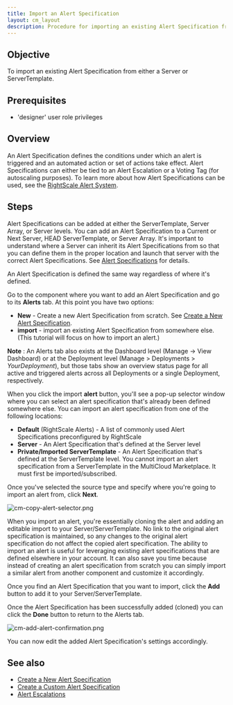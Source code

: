 ```yaml
---
title: Import an Alert Specification
layout: cm_layout
description: Procedure for importing an existing Alert Specification from either a Server or ServerTemplate in the RightScale Cloud Management Dashboard.
---
```


## Objective

To import an existing Alert Specification from either a Server or ServerTemplate.

## Prerequisites

* 'designer' user role privileges

## Overview

An Alert Specification defines the conditions under which an alert is triggered and an automated action or set of actions take effect. Alert Specifications can either be tied to an Alert Escalation or a Voting Tag (for autoscaling purposes). To learn more about how Alert Specifications can be used, see the [RightScale Alert System](/cm/rs101/rightscale_alert_system.html).

## Steps

Alert Specifications can be added at either the ServerTemplate, Server Array, or Server levels. You can add an Alert Specification to a Current or Next Server, HEAD ServerTemplate, or Server Array.  It's important to understand where a Server can inherit its Alert Specifications from so that you can define them in the proper location and launch that server with the correct Alert Specifications. See [Alert Specifications](/cm/rs101/alert_specifications.html) for details.

An Alert Specification is defined the same way regardless of where it's defined.

Go to the component where you want to add an Alert Specification and go to its **Alerts** tab. At this point you have two options:

* **New** - Create a new Alert Specification from scratch. See [Create a New Alert Specification](/cm/rs101/create_a_new_alert_specification.html).
* **import** - import an existing Alert Specification from somewhere else. (This tutorial will focus on how to import an alert.)

**Note** : An Alerts tab also exists at the Dashboard level (Manage -> View Dashboard) or at the Deployment level (Manage > Deployments > *YourDeployment*), but those tabs show an overview status page for all active and triggered alerts across all Deployments or a single Deployment, respectively.

When you click the import **alert** button, you'll see a pop-up selector window where you can select an alert specification that's already been defined somewhere else. You can import an alert specification from one of the following locations:

* **Default** (RightScale Alerts) - A list of commonly used Alert Specifications preconfigured by RightScale
* **Server** - An Alert Specification that's defined at the Server level
* **Private/Imported ServerTemplate** - An Alert Specification that's defined at the ServerTemplate level. You cannot import an alert specification from a ServerTemplate in the MultiCloud Marketplace. It must first be imported/subscribed.

Once you've selected the source type and specify where you're going to import an alert from, click **Next**.

![cm-copy-alert-selector.png](/img/cm-copy-alert-selector.png)

When you import an alert, you're essentially cloning the alert and adding an editable import to your Server/ServerTemplate. No link to the original alert specification is maintained, so any changes to the original alert specification do not affect the copied alert specification. The ability to import an alert is useful for leveraging existing alert specifications that are defined elsewhere in your account. It can also save you time because instead of creating an alert specification from scratch you can simply import a similar alert from another component and customize it accordingly.

Once you find an Alert Specification that you want to import, click the **Add** button to add it to your Server/ServerTemplate.

Once the Alert Specification has been successfully added (cloned) you can click the **Done** button to return to the Alerts tab.

![cm-add-alert-confirmation.png](/img/cm-add-alert-confirmation.png)

You can now edit the added Alert Specification's settings accordingly.

## See also

- [Create a New Alert Specification](/cm/rs101/create_a_new_alert_specification.html)
- [Create a Custom Alert Specification](/cm/rs101/create_a_custom_alert_specification.html)
- [Alert Escalations](/cm/dashboard/design/alert_escalations/index.html)
